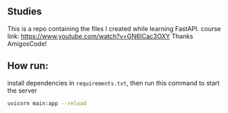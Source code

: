 ## Studies

This is a repo containing the files I created while learning FastAPI.
course link: https://www.youtube.com/watch?v=GN6ICac3OXY
Thanks AmigosCode!


## How run:
install dependencies in `requirements.txt`, then run this command to start the server  

```bash
uvicorn main:app --reload
```
